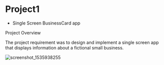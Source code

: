 # Project1
  - Single Screen BusinessCard app

Project Overview

The project requirement was to design and implement a single screen app that displays information about a fictional small business.

![screenshot_1535938255](https://user-images.githubusercontent.com/23194592/44963351-001a2200-af2a-11e8-8403-ced4d5e7447b.png)
